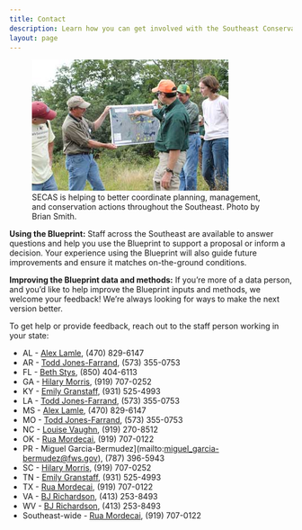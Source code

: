 ```yaml
---
title: Contact
description: Learn how you can get involved with the Southeast Conservation Adaptation Strategy (SECAS)
layout: page
---
```


<figure class="image-right">
  <img src="./images/people-working.jpg" alt="Biologists in the field gather around a map."/>
  <figcaption>SECAS is helping to better coordinate planning, management, and conservation actions throughout the Southeast. Photo by Brian Smith.</figcaption>
</figure>

**Using the Blueprint:** Staff across the Southeast are available to answer questions and help you use the Blueprint to support a proposal or inform a decision. Your experience using the Blueprint will also guide future improvements and ensure it matches on-the-ground conditions.

**Improving the Blueprint data and methods:** If you’re more of a data person, and you’d like to help improve the Blueprint inputs and methods, we welcome your feedback! We’re always looking for ways to make the next version better.

To get help or provide feedback, reach out to the staff person working in your state:

- AL - [Alex Lamle](mailto:alexandria_lamle@fws.gov), (470) 829-6147
- AR - [Todd Jones-Farrand](mailto:david_jones-farrand@fws.gov), (573) 355-0753
- FL - [Beth Stys](mailto:beth.stys@myfwc.com), (850) 404-6113
- GA - [Hilary Morris](mailto:hilary_morris@fws.gov), (919) 707-0252
- KY - [Emily Granstaff](mailto:emily_granstaff@fws.gov), (931) 525-4993
- LA - [Todd Jones-Farrand](mailto:david_jones-farrand@fws.gov), (573) 355-0753
- MS - [Alex Lamle](mailto:alexandria_lamle@fws.gov), (470) 829-6147
- MO - [Todd Jones-Farrand](mailto:david_jones-farrand@fws.gov), (573) 355-0753
- NC - [Louise Vaughn](mailto:louise_vaughn@fws.gov), (919) 270-8512
- OK - [Rua Mordecai](mailto:rua_mordecai@fws.gov), (919) 707-0122
- PR - Miguel Garcia-Bermudez](mailto:miguel_garcia-bermudez@fws.gov), (787) 396-5943
- SC - [Hilary Morris](mailto:hilary_morris@fws.gov), (919) 707-0252
- TN - [Emily Granstaff](mailto:emily_granstaff@fws.gov), (931) 525-4993
- TX - [Rua Mordecai](mailto:rua_mordecai@fws.gov), (919) 707-0122
- VA - [BJ Richardson](mailto:bj_richardson@fws.gov), (413) 253-8493
- WV - [BJ Richardson](mailto:bj_richardson@fws.gov), (413) 253-8493
- Southeast-wide - [Rua Mordecai](mailto:rua_mordecai@fws.gov), (919) 707-0122
